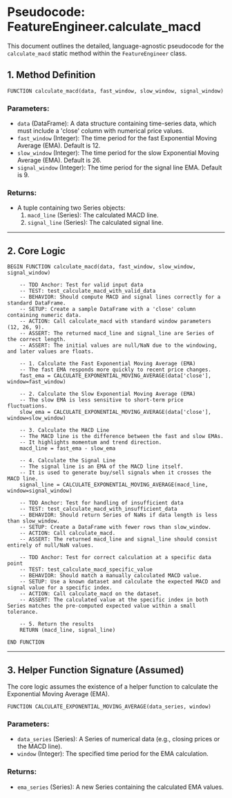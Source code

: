 # Pseudocode: FeatureEngineer.calculate_macd

This document outlines the detailed, language-agnostic pseudocode for the `calculate_macd` static method within the `FeatureEngineer` class.

## 1. Method Definition

```
FUNCTION calculate_macd(data, fast_window, slow_window, signal_window)
```

### **Parameters:**

-   `data` (DataFrame): A data structure containing time-series data, which must include a 'close' column with numerical price values.
-   `fast_window` (Integer): The time period for the fast Exponential Moving Average (EMA). Default is 12.
-   `slow_window` (Integer): The time period for the slow Exponential Moving Average (EMA). Default is 26.
-   `signal_window` (Integer): The time period for the signal line EMA. Default is 9.

### **Returns:**

-   A tuple containing two Series objects:
    1.  `macd_line` (Series): The calculated MACD line.
    2.  `signal_line` (Series): The calculated signal line.

---

## 2. Core Logic

```
BEGIN FUNCTION calculate_macd(data, fast_window, slow_window, signal_window)

    -- TDD Anchor: Test for valid input data
    -- TEST: test_calculate_macd_with_valid_data
    -- BEHAVIOR: Should compute MACD and signal lines correctly for a standard DataFrame.
    -- SETUP: Create a sample DataFrame with a 'close' column containing numeric data.
    -- ACTION: Call calculate_macd with standard window parameters (12, 26, 9).
    -- ASSERT: The returned macd_line and signal_line are Series of the correct length.
    -- ASSERT: The initial values are null/NaN due to the windowing, and later values are floats.

    -- 1. Calculate the Fast Exponential Moving Average (EMA)
    -- The fast EMA responds more quickly to recent price changes.
    fast_ema = CALCULATE_EXPONENTIAL_MOVING_AVERAGE(data['close'], window=fast_window)

    -- 2. Calculate the Slow Exponential Moving Average (EMA)
    -- The slow EMA is less sensitive to short-term price fluctuations.
    slow_ema = CALCULATE_EXPONENTIAL_MOVING_AVERAGE(data['close'], window=slow_window)

    -- 3. Calculate the MACD Line
    -- The MACD line is the difference between the fast and slow EMAs.
    -- It highlights momentum and trend direction.
    macd_line = fast_ema - slow_ema

    -- 4. Calculate the Signal Line
    -- The signal line is an EMA of the MACD line itself.
    -- It is used to generate buy/sell signals when it crosses the MACD line.
    signal_line = CALCULATE_EXPONENTIAL_MOVING_AVERAGE(macd_line, window=signal_window)

    -- TDD Anchor: Test for handling of insufficient data
    -- TEST: test_calculate_macd_with_insufficient_data
    -- BEHAVIOR: Should return Series of NaNs if data length is less than slow_window.
    -- SETUP: Create a DataFrame with fewer rows than slow_window.
    -- ACTION: Call calculate_macd.
    -- ASSERT: The returned macd_line and signal_line should consist entirely of null/NaN values.

    -- TDD Anchor: Test for correct calculation at a specific data point
    -- TEST: test_calculate_macd_specific_value
    -- BEHAVIOR: Should match a manually calculated MACD value.
    -- SETUP: Use a known dataset and calculate the expected MACD and signal value for a specific index.
    -- ACTION: Call calculate_macd on the dataset.
    -- ASSERT: The calculated value at the specific index in both Series matches the pre-computed expected value within a small tolerance.

    -- 5. Return the results
    RETURN (macd_line, signal_line)

END FUNCTION
```

---

## 3. Helper Function Signature (Assumed)

The core logic assumes the existence of a helper function to calculate the Exponential Moving Average (EMA).

```
FUNCTION CALCULATE_EXPONENTIAL_MOVING_AVERAGE(data_series, window)
```

### **Parameters:**

-   `data_series` (Series): A Series of numerical data (e.g., closing prices or the MACD line).
-   `window` (Integer): The specified time period for the EMA calculation.

### **Returns:**

-   `ema_series` (Series): A new Series containing the calculated EMA values.